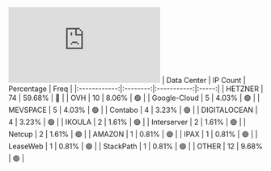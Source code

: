 ![Diagramm](https://github.com/obajay/StateSync-snapshots/blob/main/Projects/Gitopia/1/README.md)
| Data Center | IP Count | Percentage | Freq |
|:------------:|:--------:|:-----------:|:-----:|
| HETZNER | 74 | 59.68% | 🔴 |
| OVH | 10 | 8.06% | 🟢 |
| Google-Cloud | 5 | 4.03% | 🟢 |
| MEVSPACE | 5 | 4.03% | 🟢 |
| Contabo | 4 | 3.23% | 🟢 |
| DIGITALOCEAN | 4 | 3.23% | 🟢 |
| IKOULA | 2 | 1.61% | 🟢 |
| Interserver | 2 | 1.61% | 🟢 |
| Netcup | 2 | 1.61% | 🟢 |
| AMAZON | 1 | 0.81% | 🟢 |
| IPAX | 1 | 0.81% | 🟢 |
| LeaseWeb | 1 | 0.81% | 🟢 |
| StackPath | 1 | 0.81% | 🟢 |
| OTHER | 12 | 9.68% | 🟢 |